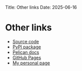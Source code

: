 Title: Other links
Date: 2025-06-16

# Other links

* [Source code](https://github.com/turbopelican/turbopelican)
* [PyPI package](https://pypi.org/project/turbopelican/)
* [Pelican docs](https://docs.getpelican.com/)
* [GitHub Pages](https://pages.github.com/)
* [My personal page](https://elliotsimpson.org/)
